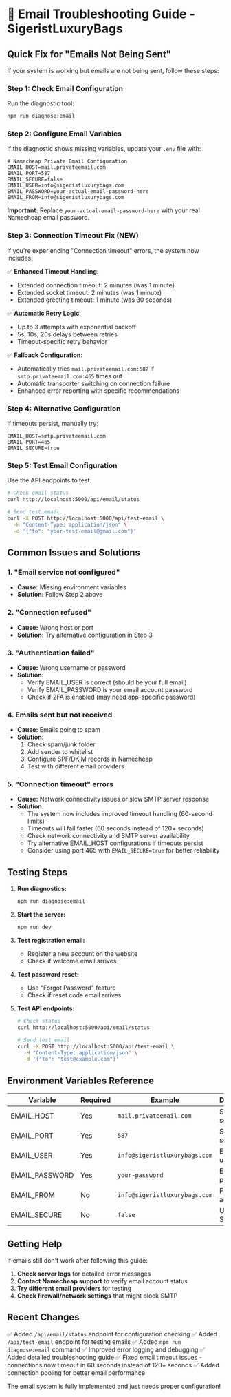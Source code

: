 # 📧 Email Troubleshooting Guide - SigeristLuxuryBags

## Quick Fix for "Emails Not Being Sent"

If your system is working but emails are not being sent, follow these steps:

### Step 1: Check Email Configuration

Run the diagnostic tool:
```bash
npm run diagnose:email
```

### Step 2: Configure Email Variables

If the diagnostic shows missing variables, update your `.env` file with:

```env
# Namecheap Private Email Configuration
EMAIL_HOST=mail.privateemail.com
EMAIL_PORT=587
EMAIL_SECURE=false
EMAIL_USER=info@sigeristluxurybags.com
EMAIL_PASSWORD=your-actual-email-password-here
EMAIL_FROM=info@sigeristluxurybags.com
```

**Important:** Replace `your-actual-email-password-here` with your real Namecheap email password.

### Step 3: Connection Timeout Fix (NEW)

If you're experiencing "Connection timeout" errors, the system now includes:

✅ **Enhanced Timeout Handling**:
- Extended connection timeout: 2 minutes (was 1 minute)
- Extended socket timeout: 2 minutes (was 1 minute)  
- Extended greeting timeout: 1 minute (was 30 seconds)

✅ **Automatic Retry Logic**:
- Up to 3 attempts with exponential backoff
- 5s, 10s, 20s delays between retries
- Timeout-specific retry behavior

✅ **Fallback Configuration**:
- Automatically tries `mail.privateemail.com:587` if `smtp.privateemail.com:465` times out
- Automatic transporter switching on connection failure
- Enhanced error reporting with specific recommendations

### Step 4: Alternative Configuration

If timeouts persist, manually try:

```env
EMAIL_HOST=smtp.privateemail.com
EMAIL_PORT=465
EMAIL_SECURE=true
```

### Step 5: Test Email Configuration

Use the API endpoints to test:

```bash
# Check email status
curl http://localhost:5000/api/email/status

# Send test email
curl -X POST http://localhost:5000/api/test-email \
  -H "Content-Type: application/json" \
  -d '{"to": "your-test-email@gmail.com"}'
```

## Common Issues and Solutions

### 1. "Email service not configured"
- **Cause:** Missing environment variables
- **Solution:** Follow Step 2 above

### 2. "Connection refused"
- **Cause:** Wrong host or port
- **Solution:** Try alternative configuration in Step 3

### 3. "Authentication failed"
- **Cause:** Wrong username or password
- **Solution:** 
  - Verify EMAIL_USER is correct (should be your full email)
  - Verify EMAIL_PASSWORD is your email account password
  - Check if 2FA is enabled (may need app-specific password)

### 4. Emails sent but not received
- **Cause:** Emails going to spam
- **Solution:**
  1. Check spam/junk folder
  2. Add sender to whitelist
  3. Configure SPF/DKIM records in Namecheap
  4. Test with different email providers

### 5. "Connection timeout" errors
- **Cause:** Network connectivity issues or slow SMTP server response
- **Solution:** 
  - The system now includes improved timeout handling (60-second limits)
  - Timeouts will fail faster (60 seconds instead of 120+ seconds)
  - Check network connectivity and SMTP server availability
  - Try alternative EMAIL_HOST configurations if timeouts persist
  - Consider using port 465 with `EMAIL_SECURE=true` for better reliability

## Testing Steps

1. **Run diagnostics:**
   ```bash
   npm run diagnose:email
   ```

2. **Start the server:**
   ```bash
   npm run dev
   ```

3. **Test registration email:**
   - Register a new account on the website
   - Check if welcome email arrives

4. **Test password reset:**
   - Use "Forgot Password" feature
   - Check if reset code email arrives

5. **Test API endpoints:**
   ```bash
   # Check status
   curl http://localhost:5000/api/email/status
   
   # Send test email
   curl -X POST http://localhost:5000/api/test-email \
     -H "Content-Type: application/json" \
     -d '{"to": "test@example.com"}'
   ```

## Environment Variables Reference

| Variable | Required | Example | Description |
|----------|----------|---------|-------------|
| EMAIL_HOST | Yes | `mail.privateemail.com` | SMTP server host |
| EMAIL_PORT | Yes | `587` | SMTP server port |
| EMAIL_USER | Yes | `info@sigeristluxurybags.com` | Email username |
| EMAIL_PASSWORD | Yes | `your-password` | Email password |
| EMAIL_FROM | No | `info@sigeristluxurybags.com` | From address |
| EMAIL_SECURE | No | `false` | Use SSL/TLS |

## Getting Help

If emails still don't work after following this guide:

1. **Check server logs** for detailed error messages
2. **Contact Namecheap support** to verify email account status
3. **Try different email providers** for testing
4. **Check firewall/network settings** that might block SMTP

## Recent Changes

✅ Added `/api/email/status` endpoint for configuration checking
✅ Added `/api/test-email` endpoint for testing emails
✅ Added `npm run diagnose:email` command
✅ Improved error logging and debugging
✅ Added detailed troubleshooting guide
✅ Fixed email timeout issues - connections now timeout in 60 seconds instead of 120+ seconds
✅ Added connection pooling for better email performance

The email system is fully implemented and just needs proper configuration!